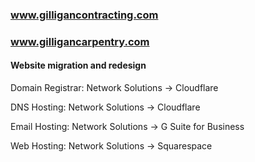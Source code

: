### www.gilligancontracting.com
###	www.gilligancarpentry.com

#### Website migration and redesign

Domain Registrar:	Network Solutions -> Cloudflare

DNS Hosting:		Network Solutions -> Cloudflare

Email Hosting:		Network Solutions -> G Suite for Business

Web Hosting:		Network Solutions -> Squarespace
